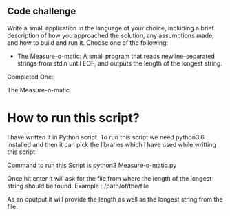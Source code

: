 ## Code challenge

Write a small application in the language of your choice, including a brief description of how you approached the solution, any assumptions made, and how to build and run it. Choose one of the following:

* The Measure-o-matic: A small program that reads newline-separated strings from stdin until EOF, and outputs the length of the longest string.

Completed One:

The Measure-o-matic

# How to run this script?

I have written it in Python script. To run this script we need python3.6 installed and then it can pick the libraries which i have used while writting this script.

Command to run this Script is python3 Measure-o-matic.py

Once hit enter it will ask for the file from where the length of the longest string should be found. Example : /path/of/the/file

As an oputput it will provide the length as well as the longest string from the file.

